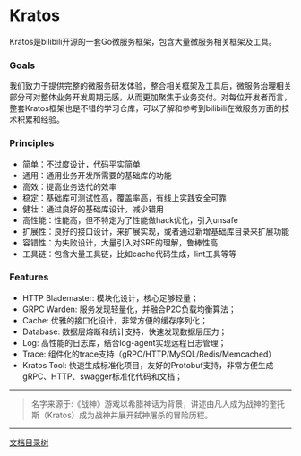 # Kratos

Kratos是bilibili开源的一套Go微服务框架，包含大量微服务相关框架及工具。  

### Goals

我们致力于提供完整的微服务研发体验，整合相关框架及工具后，微服务治理相关部分可对整体业务开发周期无感，从而更加聚焦于业务交付。对每位开发者而言，整套Kratos框架也是不错的学习仓库，可以了解和参考到bilibili在微服务方面的技术积累和经验。

### Principles

* 简单：不过度设计，代码平实简单
* 通用：通用业务开发所需要的基础库的功能
* 高效：提高业务迭代的效率
* 稳定：基础库可测试性高，覆盖率高，有线上实践安全可靠
* 健壮：通过良好的基础库设计，减少错用
* 高性能：性能高，但不特定为了性能做hack优化，引入unsafe
* 扩展性：良好的接口设计，来扩展实现，或者通过新增基础库目录来扩展功能
* 容错性：为失败设计，大量引入对SRE的理解，鲁棒性高
* 工具链：包含大量工具链，比如cache代码生成，lint工具等等

### Features
* HTTP Blademaster: 模块化设计，核心足够轻量；
* GRPC Warden: 服务发现轻量化，并融合P2C负载均衡算法；
* Cache: 优雅的接口化设计，非常方便的缓存序列化；
* Database: 数据层熔断和统计支持，快速发现数据层压力；
* Log: 高性能的日志库，结合log-agent实现远程日志管理；
* Trace: 组件化的trace支持（gRPC/HTTP/MySQL/Redis/Memcached）
* Kratos Tool: 快速生成标准化项目，友好的Protobuf支持，非常方便生成gRPC、HTTP、swagger标准化代码和文档；


  
-------------

> 名字来源于:《战神》游戏以希腊神话为背景，讲述由凡人成为战神的奎托斯（Kratos）成为战神并展开弑神屠杀的冒险历程。

-------------

[文档目录树](summary.md)
